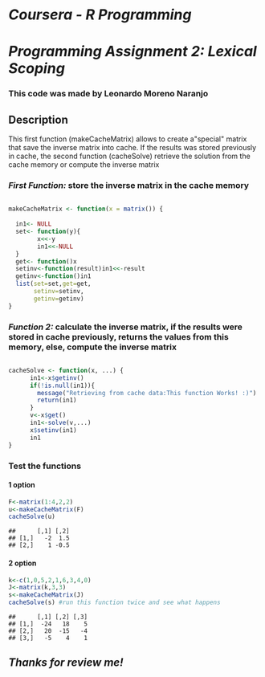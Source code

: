 


#                              *Coursera - R Programming*
#                      *Programming Assignment 2: Lexical Scoping*


### This code was made by Leonardo Moreno Naranjo

## Description
This first function (makeCacheMatrix) allows to create a"special" matrix that save the inverse matrix into cache.
If the results was stored previously in cache,  the second function (cacheSolve) retrieve the solution from the cache memory or compute the inverse matrix


### *First Function:* store the inverse matrix in the cache memory
```r

makeCacheMatrix <- function(x = matrix()) {
  
  in1<- NULL
  set<- function(y){
        x<<-y
        in1<<-NULL
  }
  get<- function()x
  setinv<-function(result)in1<<-result
  getinv<-function()in1
  list(set=set,get=get,
       setinv=setinv,
       getinv=getinv)
}

```

### *Function 2:* calculate the inverse matrix, if the results were stored in cache previously, returns the values from this memory, else, compute the inverse matrix

```r

cacheSolve <- function(x, ...) {
      in1<-x$getinv()
      if(!is.null(in1)){
        message("Retrieving from cache data:This function Works! :)")
        return(in1)
      }
      v<-x$get()
      in1<-solve(v,...)
      x$setinv(in1)
      in1
}
```
### Test the functions
#### 1 option
```r
F<-matrix(1:4,2,2)
u<-makeCacheMatrix(F)
cacheSolve(u)
```

```
##      [,1] [,2]
## [1,]   -2  1.5
## [2,]    1 -0.5
```


#### 2 option
```r
k<-c(1,0,5,2,1,6,3,4,0)
J<-matrix(k,3,3)
s<-makeCacheMatrix(J)
cacheSolve(s) #run this function twice and see what happens
```

```
##      [,1] [,2] [,3]
## [1,]  -24   18    5
## [2,]   20  -15   -4
## [3,]   -5    4    1
```


## *Thanks for review me!*
```

